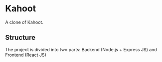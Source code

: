 # Kahoot
A clone of Kahoot.

## Structure
The project is divided into two parts: Backend (Node.js + Express JS) and Frontend (React JS)
